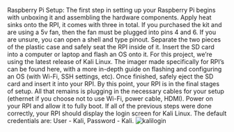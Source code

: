 Raspberry Pi Setup: The first step in setting up your Raspberry Pi begins with unboxing it and assembling the hardware components.
Apply heat sinks onto the RPI, it comes with three in total.
If you purchased the kit and are using a 5v fan, then the fan must be plugged into pins 4 and 6. If you are unsure, you can open a shell and type pinout. 
Separate the two pieces of the plastic case and safely seat the RPI inside of it. 
Insert the SD card into a computer or laptop and flash an OS onto it. For this project, we’re using the latest release of Kali Linux. The imager made specifically for RPI’s can be found here, with a more in-depth guide on flashing and configuring an OS (with Wi-Fi, SSH settings, etc). Once finished, safely eject the SD card and insert it into your RPI.
By this point, your RPI is in the final stages of setup. All that remains is plugging in the necessary cables for your setup (ethernet if you choose not to use Wi-Fi, power cable, HDMI).
Power on your RPI and allow it to fully boot. If all of the previous steps were done correctly, your RPI should display the login screen for Kali Linux. The default credentials are: User - Kali, Password - Kali.
![kalilogin](https://github.com/d0njuli0/Rasperberry-Pi-Ethical-Hacking-Kit/assets/161734481/a4570b98-eea4-46b2-88d2-2dae715359d5)
